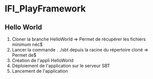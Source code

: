 # IFI_PlayFramework

Hello World
-----------
1. Cloner la branche HelloWorld => Permet de récupérer les fichiers minimum néc$
2. Lancer la commande . ./sbt depuis la racine du répertoire cloné => Permet de$
3. Création de l'appli HelloWorld
4. Déploiement de l'application sur le serveur SBT
5. Lancement de l'application


